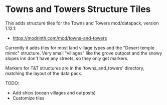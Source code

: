 # Towns and Towers Structure Tiles

This adds structure tiles for the Towns and Towers mod/datapack, version 1.12.1:

* https://modrinth.com/mod/towns-and-towers

Currently it adds tiles for most land village types and the "Desert temple mimic" structure. Very small "villages" like the grove outpost and the snowy slopes inn don't have any streets, so they only get markers.

Markers for T&T structures are in the 'towns_and_towers' directory, matching the layout of the data pack.

TODO:
 * Add ships (ocean villages and outposts)
 * Customize tiles